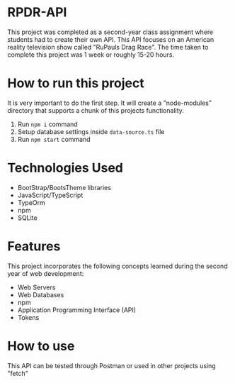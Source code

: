 # RPDR-API
This project was completed as a second-year class assignment where students had to create their own API. This API focuses on an American reality television show called "RuPauls Drag Race". 
The time taken to complete this project was 1 week or roughly 15-20 hours.

# How to run this project
It is very important to do the first step. It will create a "node-modules" directory that supports a chunk of this projects functionality.
1. Run `npm i` command
2. Setup database settings inside `data-source.ts` file
3. Run `npm start` command

# Technologies Used
  - BootStrap/BootsTheme libraries
  - JavaScript/TypeScript
  - TypeOrm
  - npm
  - SQLite

# Features
This project incorporates the following concepts learned during the second year of web development:
  - Web Servers
  - Web Databases
  - npm
  - Application Programming Interface (API)
  - Tokens

# How to use
This API can be tested through Postman or used in other projects using "fetch"
